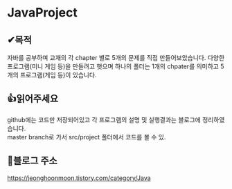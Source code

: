# JavaProject

## ✔목적
자바를 공부하며 교재의 각 chapter 별로 5개의 문제를 직접 만들어보았습니다.
다양한 프로그램(미니 게임 등)을 만들려고 햇으며 하나의 폴더는 1개의 chpater를 의미하고 5개의 프로그램(게임 등)이 있습니다. 


## 👍읽어주세요
github에는 코드만 저장되어있고 각 프로그램의 설명 및 실행결과는 블로그에 정리하였습니다.<br>
master branch로 가서 src/project 폴더에서 코드를 볼 수 있. 


## 👀블로그 주소
https://jeonghoonmoon.tistory.com/category/Java
